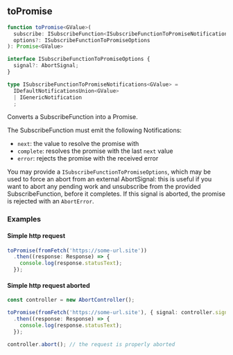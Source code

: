 ## toPromise

```ts
function toPromise<GValue>(
  subscribe: ISubscribeFunction<ISubscribeFunctionToPromiseNotifications<GValue>>,
  options?: ISubscribeFunctionToPromiseOptions
): Promise<GValue>
```

```ts
interface ISubscribeFunctionToPromiseOptions {
  signal?: AbortSignal;
}

type ISubscribeFunctionToPromiseNotifications<GValue> =
  IDefaultNotificationsUnion<GValue>
  | IGenericNotification
  ;
```

Converts a SubscribeFunction into a Promise.

The SubscribeFunction must emit the following Notifications:

- `next`: the value to resolve the promise with
- `complete`: resolves the promise with the last `next` value
- `error`: rejects the promise with the received error

You may provide a `ISubscribeFunctionToPromiseOptions`, which may be used to force an abort from an external
AbortSignal: this is useful if you want to abort any pending work and unsubscribe from the provided SubscribeFunction,
before it completes. If this signal is aborted, the promise is rejected with an `AbortError`.

### Examples

#### Simple http request 

```ts
toPromise(fromFetch('https://some-url.site'))
  .then((response: Response) => {
    console.log(response.statusText);
  });
```

#### Simple http request aborted

```ts
const controller = new AbortController();

toPromise(fromFetch('https://some-url.site'), { signal: controller.signal })
  .then((response: Response) => {
    console.log(response.statusText);
  });

controller.abort(); // the request is properly aborted
```

